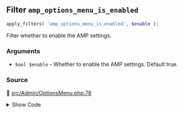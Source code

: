 ## Filter `amp_options_menu_is_enabled`

```php
apply_filters( 'amp_options_menu_is_enabled', $enable );
```

Filter whether to enable the AMP settings.

### Arguments

* `bool $enable` - Whether to enable the AMP settings. Default true.

### Source

:link: [src/Admin/OptionsMenu.php:78](../../src/Admin/OptionsMenu.php#L78)

<details>
<summary>Show Code</summary>

```php
return (bool) apply_filters( 'amp_options_menu_is_enabled', true );
```

</details>
